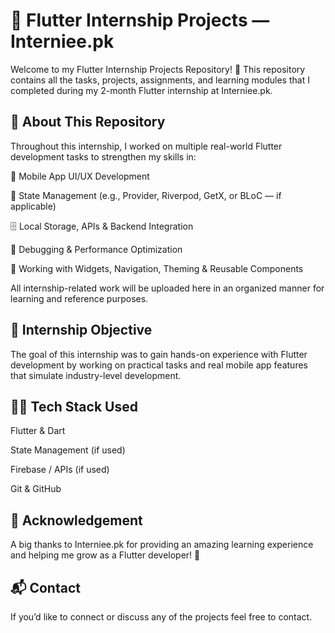 # 📂 Flutter Internship Projects — Interniee.pk

Welcome to my Flutter Internship Projects Repository! 👋
This repository contains all the tasks, projects, assignments, and learning modules that I completed during my 2-month Flutter internship at Interniee.pk.

## 🚀 About This Repository

Throughout this internship, I worked on multiple real-world Flutter development tasks to strengthen my skills in:

📱 Mobile App UI/UX Development

🧠 State Management (e.g., Provider, Riverpod, GetX, or BLoC — if applicable)

🗄️ Local Storage, APIs & Backend Integration

🧪 Debugging & Performance Optimization

🧩 Working with Widgets, Navigation, Theming & Reusable Components

All internship-related work will be uploaded here in an organized manner for learning and reference purposes.

## 🎯 Internship Objective

The goal of this internship was to gain hands-on experience with Flutter development by working on practical tasks and real mobile app features that simulate industry-level development.

## 🧑‍💻 Tech Stack Used

Flutter & Dart

State Management (if used)

Firebase / APIs (if used)

Git & GitHub

## 🤝 Acknowledgement

A big thanks to Interniee.pk for providing an amazing learning experience and helping me grow as a Flutter developer! 🙌

## 📬 Contact

If you’d like to connect or discuss any of the projects feel free to contact.
